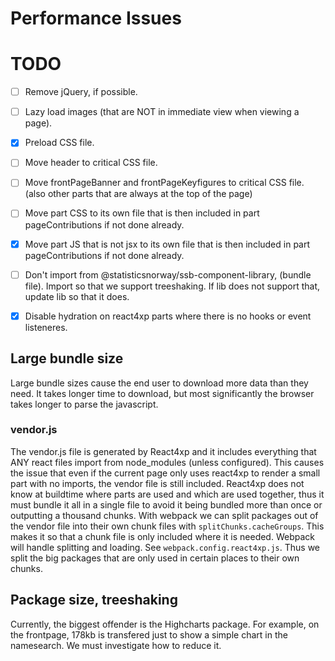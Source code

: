 # Performance Issues

# TODO

- [ ] Remove jQuery, if possible.
- [ ] Lazy load images (that are NOT in immediate view when viewing a page).
- [x] Preload CSS file.
- [ ] Move header to critical CSS file.
- [ ] Move frontPageBanner and frontPageKeyfigures to critical CSS file. (also other parts that are always at the top of the page)
- [ ] Move part CSS to its own file that is then included in part pageContributions if not done already. 
- [x] Move part JS that is not jsx to its own file that is then included in part pageContributions if not done already. 
- [ ] Don't import from @statisticsnorway/ssb-component-library, (bundle file). Import so that we support treeshaking. If lib does not support that, update lib so that it does.
- [x] Disable hydration on react4xp parts where there is no hooks or event listeneres.



## Large bundle size
Large bundle sizes cause the end user to download more data than they need. It takes longer time to download, but most significantly the browser takes longer to parse the javascript. 

### vendor.js

The vendor.js file is generated by React4xp and it includes everything that ANY react files import from node_modules (unless configured). This causes the issue that even if the current page only uses react4xp to render a small part with no imports, the vendor file is still included. React4xp does not know at buildtime where parts are used and which are used together, thus it must bundle it all in a single file to avoid it being bundled more than once or outputting a thousand chunks. With webpack we can split packages out of the vendor file into their own chunk files with `splitChunks.cacheGroups`. This makes it so that a chunk file is only included where it is needed. Webpack will handle splitting and loading. See `webpack.config.react4xp.js`. Thus we split the big packages that are only used in certain places to their own chunks.

## Package size, treeshaking

Currently, the biggest offender is the Highcharts package. For example, on the frontpage, 178kb is transfered just to show a simple chart in the namesearch. We must investigate how to reduce it.